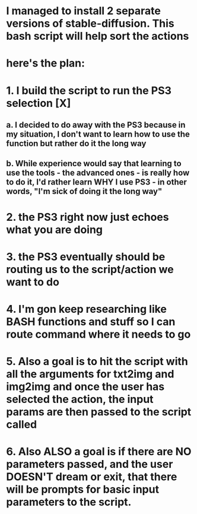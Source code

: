 # I managed to install 2 separate versions of stable-diffusion. This bash script will help sort the actions
# 
# here's the plan:
# 1. I build the script to run the PS3 selection [X] 
##	a. I decided to do away with the PS3 because in my situation, I don't want to learn how to use the function but rather do it the long way
##	b. While experience would say that learning to use the tools - the advanced ones - is really how to do it, I'd rather learn WHY I use PS3 - in other words, "I'm sick of doing it the long way"
# 2. the PS3 right now just echoes what you are doing
# 3. the PS3 eventually should be routing us to the script/action we want to do
# 4. I'm gon keep researching like BASH functions and stuff so I can route command where it needs to go
# 5. Also a goal is to hit the script with all the arguments for txt2img and img2img and once the user has selected the action, the input params are then passed to the script called
# 6. Also ALSO a goal is if there are NO parameters passed, and the user DOESN'T dream or exit, that there will be prompts for basic input parameters to the script.
